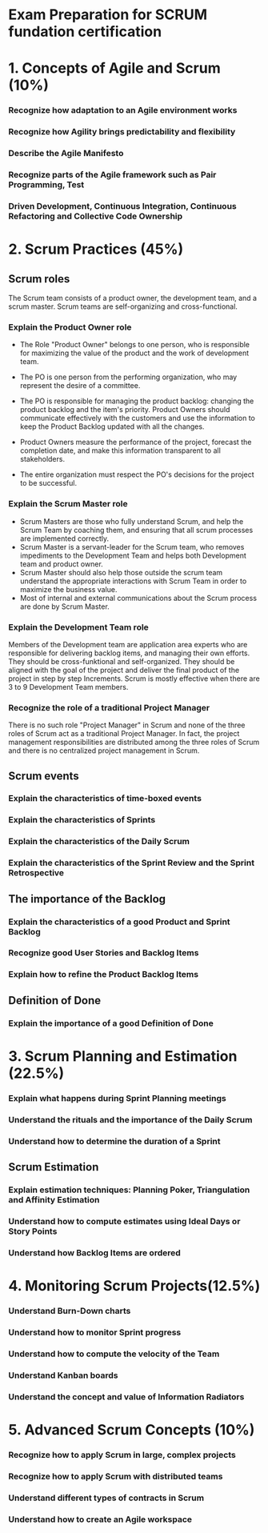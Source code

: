 Exam Preparation for SCRUM fundation certification
======

# 1. Concepts of Agile and Scrum (10%)
	
### Recognize how adaptation to an Agile environment works
### Recognize how Agility brings predictability and flexibility
### Describe the Agile Manifesto
### Recognize parts of the Agile framework such as Pair Programming, Test
### Driven Development, Continuous Integration, Continuous Refactoring and Collective Code Ownership

# 2. Scrum Practices (45%)
## Scrum roles
The Scrum team consists of a product owner, the development team, and a scrum master. Scrum teams are self-organizing and cross-functional. 

### Explain the Product Owner role
- The Role "Product Owner" belongs to one person, who is responsible for maximizing the value of the product and the work of development team. 

- The PO is one person from the performing organization, who may represent the desire of a committee. 

- The PO is responsible for managing the product backlog: changing the product backlog and the item's priority. Product Owners should communicate effectively with the customers and use the information to keep the Product Backlog updated with all the changes.

- Product Owners measure the performance of the project, forecast the completion date, and make this information transparent to all stakeholders.

- The entire organization must respect the PO's decisions for the project to be successful.


### Explain the Scrum Master role
- Scrum Masters are those who fully understand Scrum, and help the Scrum Team by coaching them, and ensuring that all scrum processes are implemented correctly. 
- Scrum Master is a servant-leader for the Scrum team, who removes impediments to the Development Team and helps both Development team and product owner.
- Scrum Master should also help those outside the scrum team understand the appropriate interactions with Scrum Team in order to maximize the business value.
- Most of internal and external communications about the Scrum process are done by Scrum Master.

### Explain the Development Team role
Members of the Development team are application area experts who are responsible for delivering backlog items, and managing their own efforts. They should be cross-funktional and self-organized. They should be aligned with the goal of the project and deliver the final product of the project in step by step Increments. Scrum is mostly effective when there are 3 to 9 Development Team members.


### Recognize the role of a traditional Project Manager
There is no such role "Project Manager" in Scrum and none of the three roles of Scrum act as a traditional Project Manager. In fact, the project management responsibilities are distributed among the three roles of Scrum and there is no centralized project management in Scrum.

## Scrum events
### Explain the characteristics of time-boxed events
### Explain the characteristics of Sprints
### Explain the characteristics of the Daily Scrum
### Explain the characteristics of the Sprint Review and the Sprint Retrospective

## The importance of the Backlog
### Explain the characteristics of a good Product and Sprint Backlog
### Recognize good User Stories and Backlog Items
### Explain how to refine the Product Backlog Items

## Definition of Done
### Explain the importance of a good Definition of Done

# 3. Scrum Planning and Estimation (22.5%)
### Explain what happens during Sprint Planning meetings
### Understand the rituals and the importance of the Daily Scrum
### Understand how to determine the duration of a Sprint

## Scrum Estimation
### Explain estimation techniques: Planning Poker, Triangulation and Affinity Estimation
### Understand how to compute estimates using Ideal Days or Story Points
### Understand how Backlog Items are ordered

# 4. Monitoring Scrum Projects(12.5%)
### Understand Burn-Down charts
### Understand how to monitor Sprint progress
### Understand how to compute the velocity of the Team
### Understand Kanban boards
### Understand the concept and value of Information Radiators

# 5. Advanced Scrum Concepts (10%)
### Recognize how to apply Scrum in large, complex projects
### Recognize how to apply Scrum with distributed teams
### Understand different types of contracts in Scrum
### Understand how to create an Agile workspace